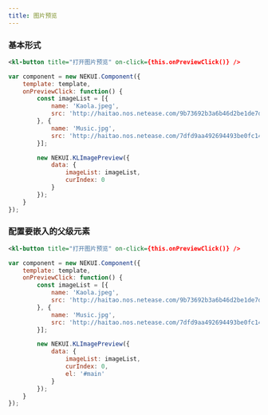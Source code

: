 ```yaml
---
title: 图片预览
---
```


<!-- demo_start -->
### 基本形式

<div class="m-example"></div>

```xml
<kl-button title="打开图片预览" on-click={this.onPreviewClick()} />
```

```javascript
var component = new NEKUI.Component({
    template: template,
    onPreviewClick: function() {
        const imageList = [{
            name: 'Kaola.jpeg',
            src: 'http://haitao.nos.netease.com/9b73692b3a6b46d2be1de7d3be893834.jpg'
        }, {
            name: 'Music.jpg',
            src: 'http://haitao.nos.netease.com/7dfd9aa492694493be0fc1458d558536.jpg'
        }];

        new NEKUI.KLImagePreview({
            data: {
                imageList: imageList,
                curIndex: 0
            }
        });
    }
});
```
<!-- demo_end -->

<!-- demo_start -->
### 配置要嵌入的父级元素

<div class="m-example"></div>

```xml
<kl-button title="打开图片预览" on-click={this.onPreviewClick()} />
```

```javascript
var component = new NEKUI.Component({
    template: template,
    onPreviewClick: function() {
        const imageList = [{
            name: 'Kaola.jpeg',
            src: 'http://haitao.nos.netease.com/9b73692b3a6b46d2be1de7d3be893834.jpg'
        }, {
            name: 'Music.jpg',
            src: 'http://haitao.nos.netease.com/7dfd9aa492694493be0fc1458d558536.jpg'
        }];

        new NEKUI.KLImagePreview({
            data: {
                imageList: imageList,
                curIndex: 0,
                el: '#main'
            }
        });
    }
});
```
<!-- demo_end -->
